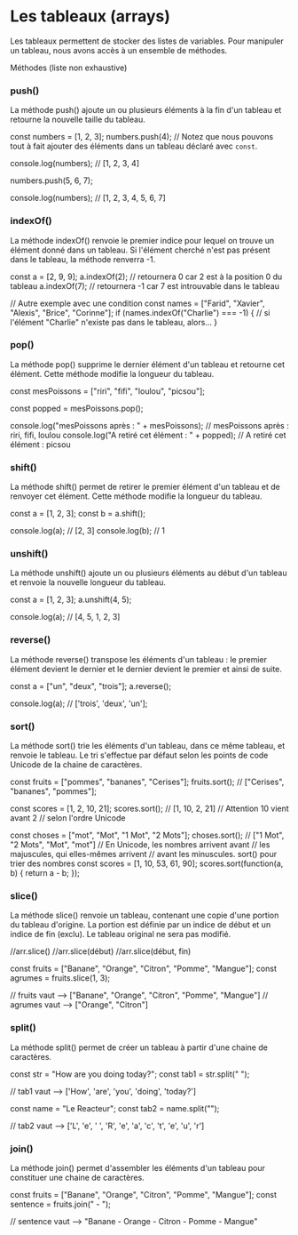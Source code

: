 # Les tableaux (arrays)

Les tableaux permettent de stocker des listes de variables.
Pour manipuler un tableau, nous avons accès à un ensemble de méthodes.

Méthodes (liste non exhaustive)

### push()

La méthode push() ajoute un ou plusieurs éléments à la fin d'un tableau et retourne la nouvelle taille du tableau.

const numbers = [1, 2, 3];
numbers.push(4); // Notez que nous pouvons tout à fait ajouter des éléments dans un tableau déclaré avec `const`.

console.log(numbers); // [1, 2, 3, 4]

numbers.push(5, 6, 7);

console.log(numbers); // [1, 2, 3, 4, 5, 6, 7]

### indexOf()

La méthode indexOf() renvoie le premier indice pour lequel on trouve un élément donné dans un tableau. Si l'élément cherché n'est pas présent dans le tableau, la méthode renverra -1.

const a = [2, 9, 9];
a.indexOf(2); // retournera 0 car 2 est à la position 0 du tableau
a.indexOf(7); // retournera -1 car 7 est introuvable dans le tableau

// Autre exemple avec une condition
const names = ["Farid", "Xavier", "Alexis", "Brice", "Corinne"];
if (names.indexOf("Charlie") === -1) {
// si l'élément "Charlie" n'existe pas dans le tableau, alors...
}

### pop()

La méthode pop() supprime le dernier élément d'un tableau et retourne cet élément. Cette méthode modifie la longueur du tableau.

const mesPoissons = ["riri", "fifi", "loulou", "picsou"];

const popped = mesPoissons.pop();

console.log("mesPoissons après : " + mesPoissons); // mesPoissons après : riri, fifi, loulou
console.log("A retiré cet élément : " + popped); // A retiré cet élément : picsou

### shift()

La méthode shift() permet de retirer le premier élément d'un tableau et de renvoyer cet élément. Cette méthode modifie la longueur du tableau.

const a = [1, 2, 3];
const b = a.shift();

console.log(a); // [2, 3]
console.log(b); // 1

### unshift()

La méthode unshift() ajoute un ou plusieurs éléments au début d'un tableau et renvoie la nouvelle longueur du tableau.

const a = [1, 2, 3];
a.unshift(4, 5);

console.log(a); // [4, 5, 1, 2, 3]

### reverse()

La méthode reverse() transpose les éléments d'un tableau : le premier élément devient le dernier et le dernier devient le premier et ainsi de suite.

const a = ["un", "deux", "trois"];
a.reverse();

console.log(a); // ['trois', 'deux', 'un'];

### sort()

La méthode sort() trie les éléments d'un tableau, dans ce même tableau, et renvoie le tableau. Le tri s'effectue par défaut selon les points de code Unicode de la chaine de caractères.

const fruits = ["pommes", "bananes", "Cerises"];
fruits.sort(); // ["Cerises", "bananes", "pommes"];

const scores = [1, 2, 10, 21];
scores.sort(); // [1, 10, 2, 21]
// Attention 10 vient avant 2
// selon l'ordre Unicode

const choses = ["mot", "Mot", "1 Mot", "2 Mots"];
choses.sort(); // ["1 Mot", "2 Mots", "Mot", "mot"]
// En Unicode, les nombres arrivent avant
// les majuscules, qui elles-mêmes arrivent
// avant les minuscules.
sort() pour trier des nombres
const scores = [1, 10, 53, 61, 90];
scores.sort(function(a, b) {
return a - b;
});

### slice()

La méthode slice() renvoie un tableau, contenant une copie d'une portion du tableau d'origine. La portion est définie par un indice de début et un indice de fin (exclu). Le tableau original ne sera pas modifié.

//arr.slice()
//arr.slice(début)
//arr.slice(début, fin)

const fruits = ["Banane", "Orange", "Citron", "Pomme", "Mangue"];
const agrumes = fruits.slice(1, 3);

// fruits vaut --> ["Banane", "Orange", "Citron", "Pomme", "Mangue"]
// agrumes vaut --> ["Orange", "Citron"]

### split()

La méthode split() permet de créer un tableau à partir d'une chaine de caractères.

const str = "How are you doing today?";
const tab1 = str.split(" ");

// tab1 vaut --> ['How', 'are', 'you', 'doing', 'today?']

const name = "Le Reacteur";
const tab2 = name.split("");

// tab2 vaut --> ['L', 'e', ' ', 'R', 'e', 'a', 'c', 't', 'e', 'u', 'r']

### join()

La méthode join() permet d'assembler les éléments d'un tableau pour constituer une chaine de caractères.

const fruits = ["Banane", "Orange", "Citron", "Pomme", "Mangue"];
const sentence = fruits.join(" - ");

// sentence vaut --> "Banane - Orange - Citron - Pomme - Mangue"
